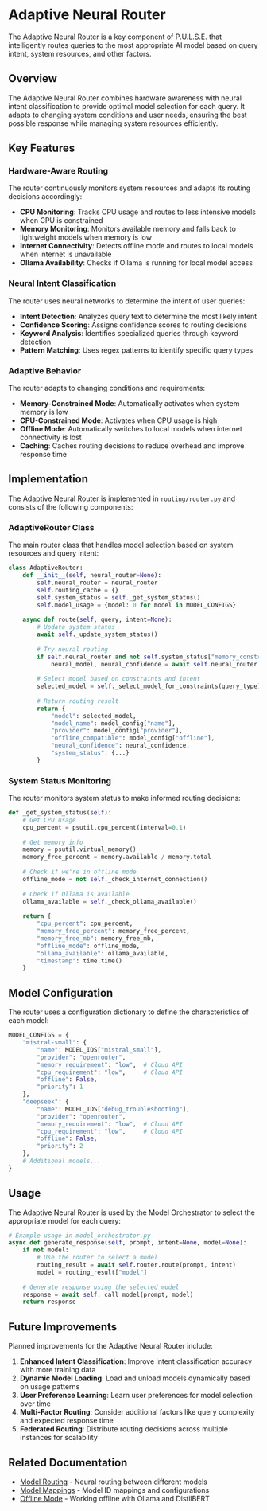 # Adaptive Neural Router

The Adaptive Neural Router is a key component of P.U.L.S.E. that intelligently routes queries to the most appropriate AI model based on query intent, system resources, and other factors.

## Overview

The Adaptive Neural Router combines hardware awareness with neural intent classification to provide optimal model selection for each query. It adapts to changing system conditions and user needs, ensuring the best possible response while managing system resources efficiently.

## Key Features

### Hardware-Aware Routing

The router continuously monitors system resources and adapts its routing decisions accordingly:

- **CPU Monitoring**: Tracks CPU usage and routes to less intensive models when CPU is constrained
- **Memory Monitoring**: Monitors available memory and falls back to lightweight models when memory is low
- **Internet Connectivity**: Detects offline mode and routes to local models when internet is unavailable
- **Ollama Availability**: Checks if Ollama is running for local model access

### Neural Intent Classification

The router uses neural networks to determine the intent of user queries:

- **Intent Detection**: Analyzes query text to determine the most likely intent
- **Confidence Scoring**: Assigns confidence scores to routing decisions
- **Keyword Analysis**: Identifies specialized queries through keyword detection
- **Pattern Matching**: Uses regex patterns to identify specific query types

### Adaptive Behavior

The router adapts to changing conditions and requirements:

- **Memory-Constrained Mode**: Automatically activates when system memory is low
- **CPU-Constrained Mode**: Activates when CPU usage is high
- **Offline Mode**: Automatically switches to local models when internet connectivity is lost
- **Caching**: Caches routing decisions to reduce overhead and improve response time

## Implementation

The Adaptive Neural Router is implemented in `routing/router.py` and consists of the following components:

### AdaptiveRouter Class

The main router class that handles model selection based on system resources and query intent:

```python
class AdaptiveRouter:
    def __init__(self, neural_router=None):
        self.neural_router = neural_router
        self.routing_cache = {}
        self.system_status = self._get_system_status()
        self.model_usage = {model: 0 for model in MODEL_CONFIGS}
        
    async def route(self, query, intent=None):
        # Update system status
        await self._update_system_status()
        
        # Try neural routing
        if self.neural_router and not self.system_status["memory_constrained"]:
            neural_model, neural_confidence = await self.neural_router.route_query(query, intent=intent)
            
        # Select model based on constraints and intent
        selected_model = self._select_model_for_constraints(query_type)
        
        # Return routing result
        return {
            "model": selected_model,
            "model_name": model_config["name"],
            "provider": model_config["provider"],
            "offline_compatible": model_config["offline"],
            "neural_confidence": neural_confidence,
            "system_status": {...}
        }
```

### System Status Monitoring

The router monitors system status to make informed routing decisions:

```python
def _get_system_status(self):
    # Get CPU usage
    cpu_percent = psutil.cpu_percent(interval=0.1)
    
    # Get memory info
    memory = psutil.virtual_memory()
    memory_free_percent = memory.available / memory.total
    
    # Check if we're in offline mode
    offline_mode = not self._check_internet_connection()
    
    # Check if Ollama is available
    ollama_available = self._check_ollama_available()
    
    return {
        "cpu_percent": cpu_percent,
        "memory_free_percent": memory_free_percent,
        "memory_free_mb": memory_free_mb,
        "offline_mode": offline_mode,
        "ollama_available": ollama_available,
        "timestamp": time.time()
    }
```

## Model Configuration

The router uses a configuration dictionary to define the characteristics of each model:

```python
MODEL_CONFIGS = {
    "mistral-small": {
        "name": MODEL_IDS["mistral_small"],
        "provider": "openrouter",
        "memory_requirement": "low",  # Cloud API
        "cpu_requirement": "low",     # Cloud API
        "offline": False,
        "priority": 1
    },
    "deepseek": {
        "name": MODEL_IDS["debug_troubleshooting"],
        "provider": "openrouter",
        "memory_requirement": "low",  # Cloud API
        "cpu_requirement": "low",     # Cloud API
        "offline": False,
        "priority": 2
    },
    # Additional models...
}
```

## Usage

The Adaptive Neural Router is used by the Model Orchestrator to select the appropriate model for each query:

```python
# Example usage in model_orchestrator.py
async def generate_response(self, prompt, intent=None, model=None):
    if not model:
        # Use the router to select a model
        routing_result = await self.router.route(prompt, intent)
        model = routing_result["model"]
        
    # Generate response using the selected model
    response = await self._call_model(prompt, model)
    return response
```

## Future Improvements

Planned improvements for the Adaptive Neural Router include:

1. **Enhanced Intent Classification**: Improve intent classification accuracy with more training data
2. **Dynamic Model Loading**: Load and unload models dynamically based on usage patterns
3. **User Preference Learning**: Learn user preferences for model selection over time
4. **Multi-Factor Routing**: Consider additional factors like query complexity and expected response time
5. **Federated Routing**: Distribute routing decisions across multiple instances for scalability

## Related Documentation

- [Model Routing](MODEL_ROUTING.md) - Neural routing between different models
- [Model Mappings](MODEL_MAPPINGS.md) - Model ID mappings and configurations
- [Offline Mode](features/offline_mode.md) - Working offline with Ollama and DistilBERT

